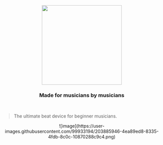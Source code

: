 <div align="center"> 
  <img width="250" src="https://github.com/cateldev/magic-sound/blob/main/magic-sound/images/magic-sound-logo.png">
  <h3> Made for musicians by musicians </h3>
  <br>
</div>

>The ultimate beat device for beginner musicians.
<div align="center">
  ![image](https://user-images.githubusercontent.com/99933194/203885946-4ea89ed8-8335-4fdb-8c0c-10870288c9c4.png)
</div>
